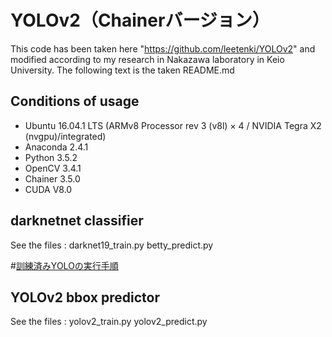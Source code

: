# YOLOv2（Chainerバージョン）

This code has been taken here "https://github.com/leetenki/YOLOv2" and modified according to my research in Nakazawa laboratory in Keio University.
The following text is the taken README.md



## Conditions of usage
- Ubuntu 16.04.1 LTS (ARMv8 Processor rev 3 (v8l) × 4 / NVIDIA Tegra X2 (nvgpu)/integrated)
- Anaconda 2.4.1
- Python 3.5.2
- OpenCV 3.4.1
- Chainer 3.5.0
- CUDA V8.0



## darknetnet classifier
See the files :
darknet19_train.py
betty_predict.py

#<a href="./YOLOv2_execute.md">訓練済みYOLOの実行手順</a>




## YOLOv2 bbox predictor
See the files :
yolov2_train.py
yolov2_predict.py



